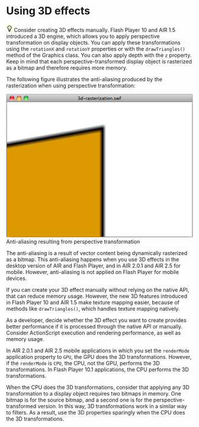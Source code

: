 # Using 3D effects

![](../img/tip_help.png) Consider creating 3D effects manually. Flash Player 10
and AIR 1.5 introduced a 3D engine, which allows you to apply perspective
transformation on display objects. You can apply these transformations using the
`rotationX` and `rotationY` properties or with the `drawTriangles()` method of
the Graphics class. You can also apply depth with the `z` property. Keep in mind
that each perspective-transformed display object is rasterized as a bitmap and
therefore requires more memory.

The following figure illustrates the anti-aliasing produced by the rasterization
when using perspective transformation:

![](../img/oc_antialias_perspect_transform_popup.png) Anti-aliasing resulting
from perspective transformation

The anti-aliasing is a result of vector content being dynamically rasterized as
a bitmap. This anti-aliasing happens when you use 3D effects in the desktop
version of AIR and Flash Player, and in AIR 2.0.1 and AIR 2.5 for mobile.
However, anti-aliasing is not applied on Flash Player for mobile devices.

If you can create your 3D effect manually without relying on the native API,
that can reduce memory usage. However, the new 3D features introduced in Flash
Player 10 and AIR 1.5 make texture mapping easier, because of methods like
`drawTriangles()`, which handles texture mapping natively.

As a developer, decide whether the 3D effect you want to create provides better
performance if it is processed through the native API or manually. Consider
ActionScript execution and rendering performance, as well as memory usage.

In AIR 2.0.1 and AIR 2.5 mobile applications in which you set the `renderMode`
application property to `GPU`, the GPU does the 3D transformations. However, if
the `renderMode` is `CPU`, the CPU, not the GPU, performs the 3D
transformations. In Flash Player 10.1 applications, the CPU performs the 3D
transformations.

When the CPU does the 3D transformations, consider that applying any 3D
transformation to a display object requires two bitmaps in memory. One bitmap is
for the source bitmap, and a second one is for the perspective-transformed
version. In this way, 3D transformations work in a similar way to filters. As a
result, use the 3D properties sparingly when the CPU does the 3D
transformations.
